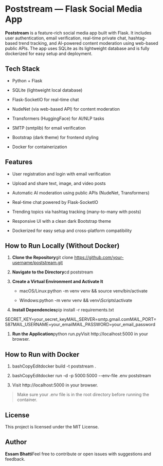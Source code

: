 Poststream — Flask Social Media App
===================================

**Poststream** is a feature-rich social media app built with Flask. It includes user authentication, email verification, real-time private chat, hashtag-based trend tracking, and AI-powered content moderation using web-based public APIs. The app uses SQLite as its lightweight database and is fully dockerized for easy setup and deployment.

Tech Stack
----------

*   Python + Flask
    
*   SQLite (lightweight local database)
    
*   Flask-SocketIO for real-time chat
    
*   NudeNet (via web-based API) for content moderation
    
*   Transformers (HuggingFace) for AI/NLP tasks
    
*   SMTP (smtplib) for email verification
    
*   Bootstrap (dark theme) for frontend styling
    
*   Docker for containerization
    

Features
--------

*   User registration and login with email verification
    
*   Upload and share text, image, and video posts
    
*   Automatic AI moderation using public APIs (NudeNet, Transformers)
    
*   Real-time chat powered by Flask-SocketIO
    
*   Trending topics via hashtag tracking (many-to-many with posts)
    
*   Responsive UI with a clean dark Bootstrap theme
    
*   Dockerized for easy setup and cross-platform compatibility
    

How to Run Locally (Without Docker)
-----------------------------------

1.  **Clone the Repository**git clone https://github.com/your-username/poststream.git
    
2.  **Navigate to the Directory**cd poststream
    
3.  **Create a Virtual Environment and Activate It**
    
    *   macOS/Linux:python -m venv venv && source venv/bin/activate
        
    *   Windows:python -m venv venv && venv\\Scripts\\activate
        
4.  **Install Dependencies**pip install -r requirements.txt
    

SECRET\_KEY=your\_secret\_keyMAIL\_SERVER=smtp.gmail.comMAIL\_PORT=587MAIL\_USERNAME=your\_emailMAIL\_PASSWORD=your\_email\_password

1.  **Run the Application**python run.pyVisit http://localhost:5000 in your browser.
    

How to Run with Docker
----------------------

1.  bashCopyEditdocker build -t poststream .
    
2.  bashCopyEditdocker run -d -p 5000:5000 --env-file .env poststream
    
3.  Visit http://localhost:5000 in your browser.
    

> Make sure your .env file is in the root directory before running the container.

License
-------

This project is licensed under the MIT License.

Author
------

**Essam Bhatti**Feel free to contribute or open issues with suggestions and feedback.
